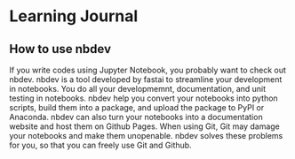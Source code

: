 Learning Journal
================

<!-- WARNING: THIS FILE WAS AUTOGENERATED! DO NOT EDIT! -->

## How to use nbdev

If you write codes using Jupyter Notebook, you probably want to check
out nbdev. nbdev is a tool developed by fastai to streamline your
development in notebooks. You do all your developmemnt, documentation,
and unit testing in notebooks. nbdev help you convert your notebooks
into python scripts, build them into a package, and upload the package
to PyPI or Anaconda. nbdev can also turn your notebooks into a
documentation website and host them on Github Pages. When using Git, Git
may damage your notebooks and make them unopenable. nbdev solves these
problems for you, so that you can freely use Git and Github.
